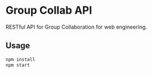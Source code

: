 # Group Collab API

RESTful API for Group Collaboration for web engineering.

## Usage

```sh
npm install
npm start
```

